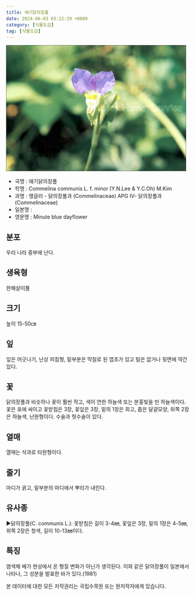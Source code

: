 ```yaml
---
title: 애기닭의장풀
date: 2024-06-03 03:22:29 +0800
category: [식물도감]
tag: [식물도감]
---
```




![애기닭의장풀](/assets/img/fileUpload/plants/basic/Commelinaceae/Commelina/18852/2_th2.JPG)
- 국명 : 애기닭의장풀
- 학명 : Commelina communis L. f. minor (Y.N.Lee & Y.C.Oh) M.Kim
- 과명 : 앵글러 - 닭의장풀과 (Commelinaceae) APG Ⅳ- 닭의장풀과 (Commelinaceae)
- 일본명 : 
- 영문명 : Minute blue dayflower


## 분포
우리 나라 중부에 난다.
## 생육형
한해살이풀 
## 크기
높이 15-50㎝
## 잎
잎은 어긋나기, 난상 피침형, 밑부분은 막질로 된 엽초가 있고 털은 없거나 뒷면에 약간 있다.
## 꽃
닭의장풀과 비슷하나 꽃이 훨씬 작고, 색이 연한 하늘색 또는 분홍빛을 띤 하늘색이다. 꽃은 포에 싸이고 꽃받침은 3장, 꽃잎은 3장, 밑의 1장은 희고, 좁은 달걀모양, 위쪽 2장은 하늘색, 난원형이다. 수술과 헛수술이 있다.
## 열매
열매는 삭과로 타원형이다.
## 줄기
마디가 굵고, 밑부분의 마디에서 뿌리가 내린다.
## 유사종
▶닭의장풀(C. communis L.): 꽃받침은 길이 3-4㎜, 꽃잎은 3장, 밑의 1장은 4-5㎜, 위쪽 2장은 청색, 길이 10-13㎜이다.
## 특징
염색체 배가 현상에서 온 형질 변화가 아닌가 생각된다. 이와 같은 닭의장풀이 일본에서 나타나, 그 성분을 발표한 바가 있다.(1981)






본 데이터에 대한 모든 저작권리는 국립수목원 또는 원저작자에게 있습니다.
